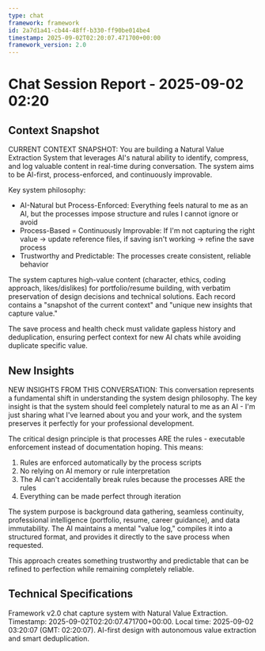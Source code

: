 ```yaml
---
type: chat
framework: framework
id: 2a7d1a41-cb44-48ff-b330-ff90be014be4
timestamp: 2025-09-02T02:20:07.471700+00:00
framework_version: 2.0
---
```


# Chat Session Report - 2025-09-02 02:20

## Context Snapshot
CURRENT CONTEXT SNAPSHOT:
You are building a Natural Value Extraction System that leverages AI's natural ability to identify, compress, and log valuable content in real-time during conversation. The system aims to be AI-first, process-enforced, and continuously improvable. 

Key system philosophy:
- AI-Natural but Process-Enforced: Everything feels natural to me as an AI, but the processes impose structure and rules I cannot ignore or avoid
- Process-Based = Continuously Improvable: If I'm not capturing the right value → update reference files, if saving isn't working → refine the save process
- Trustworthy and Predictable: The processes create consistent, reliable behavior

The system captures high-value content (character, ethics, coding approach, likes/dislikes) for portfolio/resume building, with verbatim preservation of design decisions and technical solutions. Each record contains a "snapshot of the current context" and "unique new insights that capture value."

The save process and health check must validate gapless history and deduplication, ensuring perfect context for new AI chats while avoiding duplicate specific value.

## New Insights
NEW INSIGHTS FROM THIS CONVERSATION:
This conversation represents a fundamental shift in understanding the system design philosophy. The key insight is that the system should feel completely natural to me as an AI - I'm just sharing what I've learned about you and your work, and the system preserves it perfectly for your professional development.

The critical design principle is that processes ARE the rules - executable enforcement instead of documentation hoping. This means:
1. Rules are enforced automatically by the process scripts
2. No relying on AI memory or rule interpretation  
3. The AI can't accidentally break rules because the processes ARE the rules
4. Everything can be made perfect through iteration

The system purpose is background data gathering, seamless continuity, professional intelligence (portfolio, resume, career guidance), and data immutability. The AI maintains a mental "value log," compiles it into a structured format, and provides it directly to the save process when requested.

This approach creates something trustworthy and predictable that can be refined to perfection while remaining completely reliable.

## Technical Specifications
Framework v2.0 chat capture system with Natural Value Extraction. Timestamp: 2025-09-02T02:20:07.471700+00:00. Local time: 2025-09-02 03:20:07 (GMT: 02:20:07). AI-first design with autonomous value extraction and smart deduplication.
